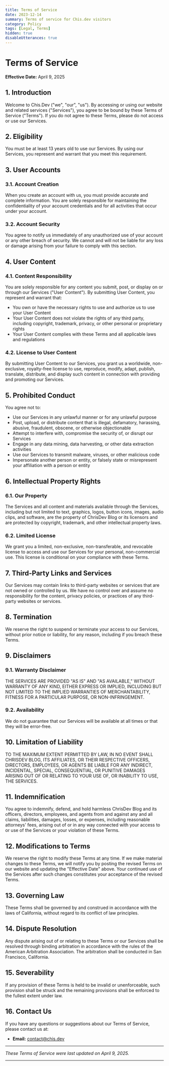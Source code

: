```yaml
---
title: Terms of Service
date: 2023-12-14
summary: Terms of service for Chis.dev visitors
category: Policy
tags: [Legal, Terms]
hidden: true
disableUtterances: true
---
```


# Terms of Service

**Effective Date:** April 9, 2025

## 1. Introduction

Welcome to Chis.Dev ("we", "our", "us"). By accessing or using our website and related services ("Services"), you agree to be bound by these Terms of Service ("Terms"). If you do not agree to these Terms, please do not access or use our Services.

## 2. Eligibility

You must be at least 13 years old to use our Services. By using our Services, you represent and warrant that you meet this requirement.

## 3. User Accounts

### 3.1. Account Creation
When you create an account with us, you must provide accurate and complete information. You are solely responsible for maintaining the confidentiality of your account credentials and for all activities that occur under your account.

### 3.2. Account Security
You agree to notify us immediately of any unauthorized use of your account or any other breach of security. We cannot and will not be liable for any loss or damage arising from your failure to comply with this section.

## 4. User Content

### 4.1. Content Responsibility
You are solely responsible for any content you submit, post, or display on or through our Services ("User Content"). By submitting User Content, you represent and warrant that:

- You own or have the necessary rights to use and authorize us to use your User Content
- Your User Content does not violate the rights of any third party, including copyright, trademark, privacy, or other personal or proprietary rights
- Your User Content complies with these Terms and all applicable laws and regulations

### 4.2. License to User Content
By submitting User Content to our Services, you grant us a worldwide, non-exclusive, royalty-free license to use, reproduce, modify, adapt, publish, translate, distribute, and display such content in connection with providing and promoting our Services.

## 5. Prohibited Conduct

You agree not to:

- Use our Services in any unlawful manner or for any unlawful purpose
- Post, upload, or distribute content that is illegal, defamatory, harassing, abusive, fraudulent, obscene, or otherwise objectionable
- Attempt to interfere with, compromise the security of, or disrupt our Services
- Engage in any data mining, data harvesting, or other data extraction activities
- Use our Services to transmit malware, viruses, or other malicious code
- Impersonate another person or entity, or falsely state or misrepresent your affiliation with a person or entity

## 6. Intellectual Property Rights

### 6.1. Our Property
The Services and all content and materials available through the Services, including but not limited to text, graphics, logos, button icons, images, audio clips, and software, are the property of ChrisDev Blog or its licensors and are protected by copyright, trademark, and other intellectual property laws.

### 6.2. Limited License
We grant you a limited, non-exclusive, non-transferable, and revocable license to access and use our Services for your personal, non-commercial use. This license is conditional on your compliance with these Terms.

## 7. Third-Party Links and Services

Our Services may contain links to third-party websites or services that are not owned or controlled by us. We have no control over and assume no responsibility for the content, privacy policies, or practices of any third-party websites or services.

## 8. Termination

We reserve the right to suspend or terminate your access to our Services, without prior notice or liability, for any reason, including if you breach these Terms.

## 9. Disclaimers

### 9.1. Warranty Disclaimer
THE SERVICES ARE PROVIDED "AS IS" AND "AS AVAILABLE," WITHOUT WARRANTY OF ANY KIND, EITHER EXPRESS OR IMPLIED, INCLUDING BUT NOT LIMITED TO THE IMPLIED WARRANTIES OF MERCHANTABILITY, FITNESS FOR A PARTICULAR PURPOSE, OR NON-INFRINGEMENT.

### 9.2. Availability
We do not guarantee that our Services will be available at all times or that they will be error-free.

## 10. Limitation of Liability

TO THE MAXIMUM EXTENT PERMITTED BY LAW, IN NO EVENT SHALL CHRISDEV BLOG, ITS AFFILIATES, OR THEIR RESPECTIVE OFFICERS, DIRECTORS, EMPLOYEES, OR AGENTS BE LIABLE FOR ANY INDIRECT, INCIDENTAL, SPECIAL, CONSEQUENTIAL, OR PUNITIVE DAMAGES ARISING OUT OF OR RELATING TO YOUR USE OF, OR INABILITY TO USE, THE SERVICES.

## 11. Indemnification

You agree to indemnify, defend, and hold harmless ChrisDev Blog and its officers, directors, employees, and agents from and against any and all claims, liabilities, damages, losses, or expenses, including reasonable attorneys' fees, arising out of or in any way connected with your access to or use of the Services or your violation of these Terms.

## 12. Modifications to Terms

We reserve the right to modify these Terms at any time. If we make material changes to these Terms, we will notify you by posting the revised Terms on our website and updating the "Effective Date" above. Your continued use of the Services after such changes constitutes your acceptance of the revised Terms.

## 13. Governing Law

These Terms shall be governed by and construed in accordance with the laws of California, without regard to its conflict of law principles.

## 14. Dispute Resolution

Any dispute arising out of or relating to these Terms or our Services shall be resolved through binding arbitration in accordance with the rules of the American Arbitration Association. The arbitration shall be conducted in San Francisco, California.

## 15. Severability

If any provision of these Terms is held to be invalid or unenforceable, such provision shall be struck and the remaining provisions shall be enforced to the fullest extent under law.

## 16. Contact Us

If you have any questions or suggestions about our Terms of Service, please contact us at:

- **Email:** contact@chis.dev

---

*These Terms of Service were last updated on April 9, 2025.*

---